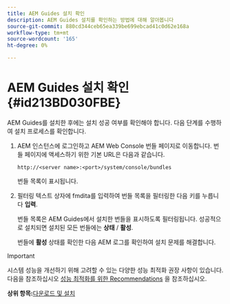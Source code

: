 ```yaml
---
title: AEM Guides 설치 확인
description: AEM Guides 설치를 확인하는 방법에 대해 알아봅니다
source-git-commit: 880cd344ceb65ea339be699ebcad41c0d62e168a
workflow-type: tm+mt
source-wordcount: '165'
ht-degree: 0%

---
```


# AEM Guides 설치 확인 {#id213BD030FBE}

AEM Guides를 설치한 후에는 설치 성공 여부를 확인해야 합니다. 다음 단계를 수행하여 설치 프로세스를 확인합니다.

1. AEM 인스턴스에 로그인하고 AEM Web Console 번들 페이지로 이동합니다. 번들 페이지에 액세스하기 위한 기본 URL은 다음과 같습니다.

   ```http
   http://<server name>:<port>/system/console/bundles
   ```

   번들 목록이 표시됩니다.

1. 필터링 텍스트 상자에 fmdita를 입력하여 번들 목록을 필터링한 다음 키를 누릅니다 **입력**.

   번들 목록은 AEM Guides에서 설치한 번들을 표시하도록 필터링됩니다. 성공적으로 설치되면 설치된 모든 번들에는 **상태** / **활성**.

   번들에 **활성** 상태를 확인한 다음 AEM 로그를 확인하여 설치 문제를 해결합니다.


>[!IMPORTANT]
>
> 시스템 성능을 개선하기 위해 고려할 수 있는 다양한 성능 최적화 권장 사항이 있습니다. 다음을 참조하십시오 [성능 최적화를 위한 Recommendations](download-install-recommend-perf-optimiz.md#) 을 참조하십시오.

**상위 항목:**[&#x200B;다운로드 및 설치](download-install.md)
